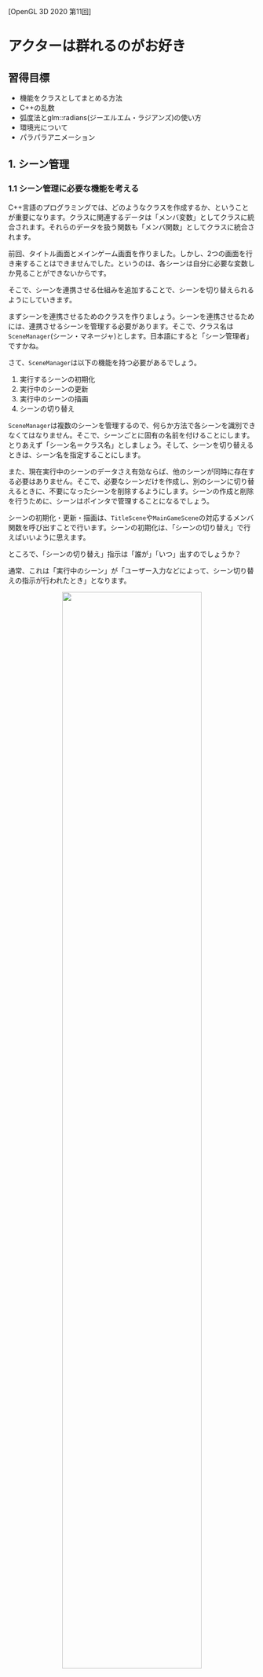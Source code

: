 [OpenGL 3D 2020 第11回]

# アクターは群れるのがお好き

## 習得目標

* 機能をクラスとしてまとめる方法
* C++の乱数
* 弧度法とglm::radians(ジーエルエム・ラジアンズ)の使い方
* 環境光について
* パラパラアニメーション

## 1. シーン管理

### 1.1 シーン管理に必要な機能を考える

C++言語のプログラミングでは、どのようなクラスを作成するか、ということが重要になります。クラスに関連するデータは「メンバ変数」としてクラスに統合されます。それらのデータを扱う関数も「メンバ関数」としてクラスに統合されます。

前回、タイトル画面とメインゲーム画面を作りました。しかし、2つの画面を行き来することはできませんでした。というのは、各シーンは自分に必要な変数しか見ることができないからです。

そこで、シーンを連携させる仕組みを追加することで、シーンを切り替えられるようにしていきます。

まずシーンを連携させるためのクラスを作りましょう。シーンを連携させるためには、連携させるシーンを管理する必要があります。そこで、クラス名は`SceneManager`(シーン・マネージャ)とします。日本語にすると「シーン管理者」ですかね。

さて、`SceneManager`は以下の機能を持つ必要があるでしょう。

1. 実行するシーンの初期化
2. 実行中のシーンの更新
3. 実行中のシーンの描画
4. シーンの切り替え

`SceneManager`は複数のシーンを管理するので、何らか方法で各シーンを識別できなくてはなりません。そこで、シーンごとに固有の名前を付けることにします。とりあえず「シーン名＝クラス名」としましょう。そして、シーンを切り替えるときは、シーン名を指定することにします。

また、現在実行中のシーンのデータさえ有効ならば、他のシーンが同時に存在する必要はありません。そこで、必要なシーンだけを作成し、別のシーンに切り替えるときに、不要になったシーンを削除するようにします。シーンの作成と削除を行うために、シーンはポインタで管理することになるでしょう。

シーンの初期化・更新・描画は、`TitleScene`や`MainGameScene`の対応するメンバ関数を呼び出すことで行います。シーンの初期化は、「シーンの切り替え」で行えばいいように思えます。

ところで、「シーンの切り替え」指示は「誰が」「いつ」出すのでしょうか？

通常、これは「実行中のシーン」が「ユーザー入力などによって、シーン切り替えの指示が行われたとき」となります。

<p align="center">
<img src="images/11_bad_function_call_sequence.png" width="75%" /><br>
[関数呼び出しの途中で呼び出し元を削除すると…？]
</p>

上図によると、シーン切り替え指示が来た段階では、まだ「現在のシーンが実行中」になっています。そのため、シーン切り替え指示を受けたタイミングで現在のシーンを削除すると、既に存在しなくなったデータを読み書きする恐れがあります。

存在しないデータを読み書きするのは、プログラミングにおける最高レベルの危険のひとつです。そこで、「シーン切り替え」を指示する段階では「切り替えの予約」だけを行うことにします。実際の切り替えは「シーンを切り替えても安全な場所」、例えば「「実行中のシーンの更新」の手前」などで行います。

これにより「4. シーンの切り替え」は以下の2段階に分けられます。

&emsp;4a. シーン切り替えの予約<br>
&emsp;4b. 予約内容に従ってシーンを切り替える

それから、切り替え指示を出す各シーンは、`SceneManager`のメンバ関数を呼び出せるようになっていなくてはなりません。どのシーンからでも`SceneManager`を参照できるように、`SceneManager`を取得する`スタティックメンバ関数`を作ることにします。

### 1.2 シーンマネージャを定義する

ここからは1.1節の設計に従って`SceneManager`クラスを作っていきます。

ソリューションエクスプローラーを使って、プロジェクトの`Src`フォルダに`SceneManager.h`(シーンマネージャ・ドット・エイチ)というファイルを追加してください。追加した`SceneManager.h`を開き、次のプログラムを追加してください。

```diff
+/**
+* @file SceneManager.h
+*/
+#ifndef SCENEMANAGER_H_INCLUDED
+#define SCENEMANAGER_H_INCLUDED
+#include "glad/glad.h"
+#include "TitleScene.h"
+#include "MainGameScene.h"
+#include <GLFW/glfw3.h>
+#include <memory>
+#include <string>
+
+// シーンを切り替えるときに指定するシーン名.
+#define SCENENAME_TITLE    "TitleScene"
+#define SCENENAME_MAINGAME "MainGameScene"
+
+/**
+* シーン管理クラス.
+*/
+class SceneManager
+{
+public:
+  static SceneManager& Get();
+
+  void Update(GLFWwindow* window, float deltaTime);
+  void Render(GLFWwindow* window) const;
+  void ChangeScene(const std::string&);
+
+private:
+  // クラスの変数を作れなくするため、コンストラクタやデストラクタをprivateにする.
+  SceneManager() = default;
+  ~SceneManager() = default;
+  SceneManager(const SceneManager&) = delete;
+  SceneManager& operator=(const SceneManager&) = delete;
+
+  std::string currentSceneName; // 実行中のシーン名.
+  std::string nextSceneName;    // 次に実行するシーン名.
+
+  std::shared_ptr<TitleScene> titleScene;
+  std::shared_ptr<MainGameScene> mainGameScene;
+};
+
+#endif // SCENEMANAGER_H_INCLUDED
```

シーンの名前は`#define`で定義しておきます。これは`Visual Studio`の入力支援機能を使うためです。

メンバ関数宣言の先頭に`static`(スタティック)を付けると、その関数は「スタティックメンバ関数」となります。「スタティックメンバ関数」は「メンバでない関数」に「クラスメンバにアクセスする権利」を付け加えたものです。

スタティックメンバ関数は「クラスをサポートする関数だが、メンバ関数にするほどでもない、またはメンバ関数にできない場合」に使います。

### 1.3 シングルトン

コンストラクタとデストラクタを`private`にすると、そのクラスの変数を勝手に作ったり削除することができなくなります。加えて、コピーコンストラクタとコピー代入演算子を`delete`指定しているので、代入も禁止されます。

作成とコピーを禁止している理由は、シーンを管理する変数をいくつも作れてしまうと、プログラムが混乱するだけだからです。

`SceneManager`のように「必要な変数はひとつだけ」という場合、`private`や`delete`によって変数を勝手に作れないようにしておき、唯一の変数はスタティックメンバ関数で管理するという方法が使われます。

このような、作成される変数をひとつだけに制限する仕組みのことを「シングルトン」といいます。

「シングルトン」とは「一人っ子」という意味です。プログラミングにおいては「その型の変数をひとつしか作れない設計」を表します。

### 1.4 SceneManager::Get関数を定義する

`SceneManager`クラスのメンバ関数を定義していきます。ソリューションエクスプローラーを使い、プロジェクトの`Src`フォルダに`SceneManager.cpp`(シーンマネージャ・シーピーピー)というファイルを追加してください。

最初は`Get`(ゲット)メンバ関数を定義します。追加した`SceneManager.cpp`を開き、次のプログラムを追加してください。

```diff
+/**
+* @file SceneManager.cpp
+*/
+#include "SceneManager.h"
+#include "TitleScene.h"
+#include "MainGameScene.h"
+
+/**
+* シーンマネージャのシングルトン変数を取得する.
+*
+* @return シーンマネージャの参照を返す.
+*/
+SceneManager& SceneManager::Get()
+{
+  static SceneManager singleton;
+  return singleton;
+}
```

`SceneManager`クラスのようにコンストラクタを`private`にしていると、そのクラスの変数を勝手に作ることはできません。しかし、クラスのメンバ関数ならば`private`なコンストラクタも実行できるので、変数を作成できます。ところが、メンバ関数はクラスの変数がなければ呼び出すことができません。

メンバ関数でなければクラスの変数を作ることができず、クラスの変数がなければメンバ関数を呼び出すことができない。これこそジレンマ(板挟み状態)です。

そこで「スタティックメンバ関数」の出番です。スタティックメンバ関数はクラスの変数を必要としません。また、メンバ関数には違いないので、`private`なコンストラクタを呼び出すことができます。

スタティックメンバ関数を定義するときは「`static`を書くのは宣言だけ。定義には書かない。」という点に注意してください。

>**【要点】**
>
>* コンストラクタとデストラクタを`private`にすると、そのクラスの変数を定義できなくなる。
>* メンバ関数の宣言に`static`を付けると「スタティックメンバ関数」になる。
>* スタティックメンバ関数はクラスの変数なしで呼び出せる。

### 1.5 スタティックローカル変数

`static`というキーワードには様々な使い方があります。`Get`メンバ関数でやっているように、ローカル変数に`static`を付けると「スタティックローカル変数」が作れます。

通常のローカル変数の寿命は「変数が定義されてからスコープが終わるまで」です。しかし「スタティックローカル変数」の寿命は「プログラムの実行が開始されてから終了するまで」となります。これはグローバル変数の寿命と全く同じです。

つまり「スタティックローカル変数」は、グローバル変数の寿命とローカル変数の有効範囲をあわせ持つ変数なのです。この特性により、スタティックローカル変数へのポインタや参照は、スコープの外に出すことができます。

<p align="center">
<img src="images/11_lifespan_of_variables.png" width="75%" /><br>
[スタティックローカル変数の寿命はグローバル変数と同じ]
</p>

`SceneManager`は「スタティックメンバ関数」と「スタティックローカル変数」を組み合わせることで、`Get`メンバ関数を`SceneManager`への唯一の接点としているわけです。

>**【要点】**
>
>* ローカル変数に`static`を付けると「スタティックローカル変数」になる。
>* スタティックローカル変数の寿命はグローバル変数と同じ。
>* スタティックローカル変数の参照やポインタは、スコープの外に持ち出すことができる。

### 1.6 SceneManager::Update関数を定義する

次は`Update`(アップデート)メンバ関数を定義します。`Update`メンバ関数は1.1節の「1.実行中のシーンの更新」に対応します。`Get`メンバ関数の定義の下に、次のプログラムを追加してください。

```diff
   static SceneManager singleton;
   return singleton;
 }
+
+/**
+* 現在起動しているシーンを更新する.
+*
+* @param window    GLコンテキストを管理するGLFWウィンドウ.
+* @param deltaTime 前回の更新からの経過時間(秒).
+*/
+void SceneManager::Update(GLFWwindow* window, float deltaTime)
+{
+  // 実行中のシーンを更新する.
+  if (titleScene) {
+    titleScene->ProcessInput(window);
+    titleScene->Update(window, deltaTime);
+  }
+  else if (mainGameScene) {
+    mainGameScene->ProcessInput(window);
+    mainGameScene->Update(window, deltaTime);
+  }
+}
```

シーンのポインタが有効なアドレスを指している場合、そのシーンの`ProcessInput`と`Update`を呼び出すようにしました。

### 1.7 SceneManager::Renderメンバ関数を定義する

次に「2.実行中のシーンの描画」を行う`Render`(レンダー)メンバ関数を定義します。`SceneManager::Update`メンバ関数の定義の下に、次のプログラムを追加してください。

```diff
     mainGameScene->Update(window, deltaTime);
   }
 }
+
+/**
+* 実行中のシーンを描画する.
+*
+* @param window    GLコンテキストを管理するGLFWウィンドウ.
+*/
+void SceneManager::Render(GLFWwindow* window) const
+{
+  if (titleScene) {
+    titleScene->Render(window);
+  }
+  else if (mainGameScene) {
+    mainGameScene->Render(window);
+  }
+}
```

`Update`メンバ関数と同様に、ポインタ変数に有効なアドレスが設定されているシーンがあれば、そのシーンの`Render`メンバ関数を呼び出す、という仕組みにしています。

### 1.8 SceneManager::ChangeSceneメンバ関数を定義する

続いては「4.シーンの切り替え」の処理のうち、「4a. シーン切り替えの予約」を行う`ChangeScene`(チェンジ・シーン)メンバ関数を定義します。`Render`メンバ関数の定義の下に、次のプログラムを追加してください。

```diff
     mainGameScene->Render(window);
   }
 }
+
+/**
+* シーンを切り替える.
+*
+* @param scenaName 次に起動するシーンの名前.
+*/
+void SceneManager::ChangeScene(const std::string& sceneName)
+{
+  // 実行中のシーンと同じ名前が指定されていたら何もしないで終了.
+  if (sceneName == currentSceneName) {
+    return;
+  }
+  nextSceneName = sceneName;
+}
```

`ChangeScene`メンバ関数は、指定されたシーン名を`nextSceneName`(ネクスト・シーン・ネーム)メンバ変数に記録します。

「4b. 予約内容に従ってシーンを切り替える」は`Update`メンバ関数に追加します。

次のシーンが指定されている場合、シーンを更新する前に「シーンの切り替え」を行う必要があります。`Update`関数の先頭に、次のプログラムを追加してください。

```diff
 void SceneManager::Update(GLFWwindow* window, float deltaTime)
 {
+  // 次のシーンが指定されていたら、シーンを切り替える.
+  if (!nextSceneName.empty()) {
+    // 実行中のシーンを終了する.
+    titleScene = nullptr;
+    mainGameScene = nullptr;
+
+    // 指定された名前に対応するシーンを作成して初期化する.
+    if (nextSceneName == SCENENAME_TITLE) {
+      titleScene = std::make_shared<TitleScene>();
+      titleScene->Initialize();
+    }
+    else if (nextSceneName == SCENENAME_MAINGAME) {
+      mainGameScene = std::make_shared<MainGameScene>();
+      mainGameScene->Initialize();
+    }
+
+    // 実行中のシーン名を変更する.
+    currentSceneName = nextSceneName;
+    nextSceneName.clear();
+  }
+
   // 実行中のシーンを更新する.
   if (titleScene) {
```

`nextSceneName`が<ruby>空<rt>から</rt></ruby>でない場合は次のシーンが予約されています。その場合、実行中のシーンを終了し、予約名に対応するシーンを作成・初期化します。

これで`SceneManager`は完成です。

### 1.9 シーンの処理をSceneManagerで置き換える

作成した`SceneManager`クラスを使って、シーンの切り替えをできるようにします。まずヘッダファイルをインクルードします。`Main.cpp`を開き、インクルード文を次のように変更してください。

```diff
 #include <glad/glad.h>
 #include "GLContext.h"
-#include "TitleScene.h"
-#include "MainGameScene.h"
+#include "SceneManager.h"
 #include <GLFW/glfw3.h>
 #include <string>
```

次に`SceneManager`のシングルトン変数への参照を取得し、最初のシーンを指定します。シーンを初期化するプログラムを、次のように変更してください。

```diff
   glDebugMessageCallback(DebugCallback, nullptr);

-  TitleScene titleScene;
-  if (!titleScene.Initialize()) {
-    return 1;
-  }
-  MainGameScene mainGameScene;
-  if (!mainGameScene.Initialize()) {
-    return 1;
-  }
+  // 最初に実行するシーンを指定する.
+  SceneManager& sceneManager = SceneManager::Get();
+  sceneManager.ChangeScene(SCENENAME_TITLE);

   // 経過時間計測開始.
   double elapsedTime = glfwGetTime();
```

シーンの初期化は`SceneManager`クラスが自動的に行うようにしたので、ここで明示的に初期化する必要はなくなりました。

続いてシーンの更新と描画を`SceneManager`クラスで置き換えます。メインループに次のプログラムを追加してください。

```diff
       deltaTime = 1.0f / 60.0f;
     }
     elapsedTime = newElapsedTime;

-    if (1) {
-      titleScene.ProcessInput(window);
-      titleScene.Update(window, deltaTime);
-      titleScene.Render(window);
-    } else {
-      mainGameScene.ProcessInput(window);
-      mainGameScene.Update(window, deltaTime);
-      mainGameScene.Render(window);
-    }
+    sceneManager.Update(window, deltaTime);
+    sceneManager.Render(window);

     glfwPollEvents();
     glfwSwapBuffers(window);
```

それから、シーンの終了処理を削除します。これも`SceneManager`の仕事になったからです。シーンを終了するプログラムを、次のように変更してください。

```diff
     glfwSwapBuffers(window);
   }
-
-  mainGameScene.Finalize();
-  titleScene.Finalize();

   // GLFWの終了.
   glfwTerminate();
```

### 1.10 シーンを切り替える

それでは、シーンの切り替えを作りましょう。まず`TitleScene.cpp`を開き、次のように`SceneManager.h`をインクルードしてください。

```diff
 #include "TitleScene.h"
+#include "SceneManager.h"
 #include <glm/gtc/matrix_transform.hpp>
 #include <iostream>
```

タイトル画面からメインゲーム画面に切り替える処理を追加します。`ProcessInput`メンバ関数にて、Enterキーが押されていたらメインゲーム画面に切り替えるようにします。`ProcessInput`メンバ関数に次のプログラムを追加してください。

```diff
 void TitleScene::ProcessInput(GLFWwindow* window)
 {
+  // Enterキーが押されたらタイトル画面に切り替える.
+  if (glfwGetKey(window, GLFW_KEY_ENTER)) {
+    SceneManager::Get().ChangeScene(SCENENAME_MAINGAME);
+  }
 }
```

プログラムが書けたらビルドして実行してください。そして、タイトル画面が表示されたらEnterキーを押してください。メインゲーム画面に切り替われば成功です。

<div style="page-break-after: always"></div>

## 2. アクタークラス

### 2.1 表示に関するデータをまとめて管理する

3Dゲームでは、シーン内にさまざまな物体が配置されます。それは地面や木、建物のように動かないものであったり、プレイヤーが操作するキャラクターや敵キャラクターのように、移動するものであったりするでしょう。

この章では、こうした「シーン内に配置する物体を表すクラス」を作成していきます。

このようなクラスは、「オブジェクト」や「アクター」、または「エンティティ」などと呼ばれています。

本テキストでは「アクター」という名前を採用することにします。アクターは「<ruby>俳優<rt>はいゆう</rt></ruby>」や「<ruby>役者<rt>やくしゃ</rt></ruby>」という意味です。

アクターという名前を付けることで、3Dゲームのプログラムは「役者をどこに配置し、どのように動かすかを指示するもの」というように<ruby>捉<rt>とら</rt></ruby>えられるようになります。

とりあえずアクタークラスの入れ物を定義しましょう。ソリューションエクスプローラーを使い、プロジェクトの`Src`フォルダに`Actor.h`というファイルを追加してください。追加した`Actor.h`を開き、次のプログラムを追加してください。

```diff
+/**
+* @file Actor.h
+*/
+#ifndef ACTOR_H_INCLUDED
+#define ACTOR_H_INCLUDED
+#include "glad/glad.h"
+
+/**
+* アクター.
+*/
+class Actor
+{
+public:
+  Actor() = default;
+  ~Actor() = default;
+  Actor(const Actor&) = default;
+  Actor& operator=(const Actor&) = default;
+
+};
+
+#endif // ACTOR_H_INCLUDED
```

### 2.2 アクタークラスのメンバ変数を考える

アクタークラスにはどんなメンバ変数があればよいでしょう？

まず思いつくのは、アクターの外見となる3Dモデルを表示するためのテクスチャとプリミティブでしょう。ということで、この2つの変数を追加します。が、その前に必要なヘッダファイルをインクルードします。`Actor.h`の先頭に次のプログラムを追加してください。

```diff
 #ifndef ACTOR_H_INCLUDED
 #define ACTOR_H_INCLUDED
 #include "glad/glad.h"
+#include "Texture.h"
+#include "Mesh.h"
+#include <memory>

 /**
 * アクター.
```

それではメンバ変数を追加しましょう。`Actor`クラスの定義に次のプログラムを追加してください。

```diff
   Actor(const Actor&) = default;
   Actor& operator=(const Actor&) = default;
+
+  const Mesh::Primitive* primitive = nullptr;
+  std::shared_ptr<Texture::Image2D> texture;
 };

 #endif // ACTOR_H_INCLUDED
```

他にどんなメンバ変数が必要でしょうか。3Dモデルを表示するときにはモデル行列が必要です。モデル行列をメンバ変数にするのは悪くない考えです。

ところで、モデル行列は、表示する位置や向き、大きさを処理する行列を掛け合わせて作ります。位置・向き・大きさを個別に操作する場合、モデル行列にまとめる前のデータのほうが扱いやすいです。

そこで、モデル行列の元になる「位置・向き・大きさ」の3つをメンバ変数にしましょう。これらは`glm::vec3`型で表すのが適当でしょう。そのために`glm.hpp`をインクルードします。`Mesh.h`のインクルード文の下に、次のプログラムを追加してください。

```diff
 #include "glad/glad.h"
 #include "Texture.h"
 #include "Mesh.h"
+#include <glm/glm.hpp>
 #include <memory>

 /**
 * アクター.
```

`Actor`クラスの定義に、次のプログラムを追加してください。

```diff
   Mesh::Primitive* primitive = nullptr;
   std::shared_ptr<Texture::Image2D> texture;
+
+  glm::vec3 position = glm::vec3(0); // アクターの表示位置.
+  glm::vec3 rotation = glm::vec3(0); // アクターの向き.
+  glm::vec3 scale = glm::vec3(1);    // アクターの大きさ.
 };

 #endif // ACTOR_H_INCLUDED
```

### 2.3 Drawメンバ関数を追加する

ここまでで「モデル行列を作成し、テクスチャを貼ったプリミティブを描画する」という処理に必要な変数は用意できました。つまり、描画を行うメンバ関数を追加できる、ということです。描画には`Pipeline`クラスが必要なので、次のようにヘッダファイルをインクルードしてください。

```diff
 #include "glad/glad.h"
 #include "Texture.h"
 #include "Mesh.h"
+#include "Shader.h"
 #include <glm/glm.hpp>
 #include <memory>
```

そして、`Actor`クラスの定義に次のプログラムを追加してください。

```diff
   Actor(const Actor&) = default;
   Actor& operator=(const Actor&) = default;
+
+  void Draw(const Shader::Pipeline& pipeline, const glm::mat4& matVP) const;

   Mesh::Primitive* primitive = nullptr;
   std::shared_ptr<Texture::Image2D> texture;
```

メンバ関数を定義するために、プロジェクトの`Src`フォルダに`Actor.cpp`(アクター・シーピーピー)というファイルを追加してください。追加したファイルを開き、次のプログラムを追加してください。

```diff
+/**
+* @file Actor.cpp
+*/
+#include "Actor.h"
+#include <glm/gtc/matrix_transform.hpp>
+
+/**
+* アクターを描画する.
+*
+* @param pipeline 行列の設定先となるパイプラインオブジェクト.
+* @param matVP    描画に使用するビュープロジェクション行列.
+*/
+void Actor::Draw(const Shader::Pipeline& pipeline, const glm::mat4& matVP) const
+{
+  // プリミティブが設定されていないときは何もせず終了.
+  if (!primitive) {
+    return;
+  }
+}
```

プリミティブが設定されていない場合は何もせずに`return`します。描画するものがないのですから仕方ないですね。

続いて、モデル行列を作成するプログラムを追加します。モデル行列は「平行移動行列」「X・Y・Z軸回転行列」「拡大縮小行列」という5つの行列を掛け合わせて作ります。それぞれの行列は以下に示す関数で作成します。

行列名       | 作成関数
:-----------:|:--
平行移動行列 | glm::translate
X軸回転行列  | glm::rotate
Y軸回転行列  | glm::rotate
Z軸回転行列  | glm::rotate
拡大縮小行列 | glm::scale

それでは、`Draw`メンバ関数に次のプログラムを追加してください。

```diff
   if (!primitive) {
     return;
   }
+
+  // 平行移動させる行列を作る.
+  const glm::mat4 matTranslate = glm::translate(glm::mat4(1), position);
+  // X軸回転させる行列を作る.
+  const glm::mat4 matRotateX = glm::rotate(
+    glm::mat4(1), rotation.x, glm::vec3(1, 0, 0));
+  // Y軸回転させる行列を作る.
+  const glm::mat4 matRotateY = glm::rotate(
+    glm::mat4(1), rotation.y, glm::vec3(0, 1, 0));
+  // Z軸回転させる行列を作る.
+  const glm::mat4 matRotateZ = glm::rotate(
+    glm::mat4(1), rotation.z, glm::vec3(0, 0, 1));
+  // 大きさを変える行列を作る.
+  const glm::mat4 matScale = glm::scale(glm::mat4(1), scale);
+
+  // 平行移動・回転・大きさ変更の行列を掛け算して、ひとつのモデル行列にまとめる.
+  const glm::mat4 matModel =
+    matTranslate * matRotateY * matRotateZ * matRotateX * matScale;
+
+  // GPUメモリに行列を転送.
+  pipeline.SetModelMatrix(matModel);
+  pipeline.SetMVP(matVP * matModel);
 }
```

行列を掛ける順番には特に注意してください。一般的には、「平行移動行列」が最後に適用されるようにします。回転行列と拡大縮小行列はどちらが先でも構いません。

さらに、回転行列はX軸回転、Y軸回転、Z軸回転の3つの回転を掛け合わせたものになります。この3つを掛ける順番も重要ですが、どの順番に掛ければいいかはゲームの内容によりますが、重要な軸ほどあとから適用されるようにすると扱いやすいです。

例えば人間のキャラクターが主役となるゲームでは、基本となるのはY軸回転です。ですからY軸回転が最後に実行されるように設計します。しかし、航空機が主役のゲームでは、基本となるのはZ軸回転ですから、Z軸回転が最後になるように設計します。

今回は人間が主役のゲームなので、Y軸回転を最後に持っていき「X軸回転→Z軸回転→Y軸回転」となるようにしました。

>**【軸の向きはライブラリやエンジンによって異なる】**<br>
>OpenGLの軸は、右が`+X`、前が`-Z`、上が`+Y`です(右手座標系)。しかし、`Unreal Engine`では右が`+X`、前が`+Y`、上が`+Z`となっています。`DirectX`と`Unity`は右が`+X`、前が`+Z`、上が`+Y`となっています(左手座標系)。
>回転順を考えるときは、使用しているライブラリやエンジンの軸の向きにも注意してください。

GPUメモリに行列を転送したあとは、OpenGLコンテキストにテクスチャを割り当て、プリミティブを描画します。行列を転送するプログラムの下に、次のプログラムを追加してください。

```diff
   // GPUメモリに行列を転送.
   pipeline.SetModelMatrix(matModel);
   pipeline.SetMVP(matVP * matModel);
+
+  // テクスチャイメージスロット0番にテクスチャを割り当てる.
+  texture->Bind(0);
+
+  // プリミティブを描画.
+  primitive->Draw();
 }
```

これで`Draw`メンバ関数は完成です。

### 2.4 コンストラクタを追加する

クラスの変数を作るとき、メンバ変数にひとつずつ値を設定していくのは面倒なものです。そんなときは、値を設定するコンストラクタがあると便利です。

かといって、コンストラクタの引数にすべてのメンバ変数の値を渡すのは効率的とは思えません。多くの場合、大きさや回転は初期値のままでしょう。そこで、「プリミティブ」と「テクスチャ」、それと「表示位置」だけを設定するコンストラクタを追加します。

`Actor.h`を開き、`Actor`クラスの定義に次のプログラムを追加してください。

```diff
 class Actor
 {
 public:
   Actor() = default;
+  Actor(const Mesh::Primitive* prim,
+    std::shared_ptr<Texture::Image2D> tex, const glm::vec3& pos);
   ~Actor() = default;
   Actor(const Actor&) = default;
   Actor& operator=(const Actor&) = default;
```

次に`Actor.cpp`を開き、`matrix_transform.hpp`のインクルード文の下に次のプログラムを追加してください。

```diff
 #include "Actor.h"
 #include <glm/gtc/matrix_transform.hpp>
+
+/**
+* コンストラクタ.
+*
+* @param prim アクターの外見を表すプリミティブ.
+* @param tex  プリミティブに貼り付けるテクスチャ.
+* @param pos  アクターの座標.
+*/
+Actor::Actor(const Mesh::Primitive* prim,
+  std::shared_ptr<Texture::Image2D> tex, const glm::vec3& pos) :
+  primitive(prim), texture(tex), position(pos)
+{
+}

 /**
 * アクターを描画する.
```

### 2.5 アクターの配列を扱う

たいていのシーンには複数のアクターが存在します。それらを配列にしておくと、まとめて処理できるので便利です。

C++で配列を作る方法として以下の3種類が挙げられます。

1. `vector`クラス
2. `array`クラス
3. C言語の配列

このリストは使いやすさの順番になっています。これらの違いが分からないうちは、常に`1`の`vector`クラスを使ってください。というわけで、アクターの配列にも`vector`クラスを使っていきます。

`Actor.h`を開き、次のように`vector`ヘッダをインクルードしてください。

```diff
 #include "Shader.h"
 #include <glm/glm.hpp>
 #include <memory>
+#include <vector>

 /**
 * アクター.
```

続いてアクターの配列に名前を付けます。`Actor`クラスの定義の下に、次のプログラムを追加してください。

```diff
   glm::vec3 scale = glm::vec3(1); // アクターの大きさ.
   glm::vec3 velocity = glm::vec3(0); // アクターの移動速度.
 };
+
+using ActorPtr = std::shared_ptr<Actor>; // アクターポインタ型.
+using ActorList = std::vector<ActorPtr>; // アクター配列型.

 #endif // ACTOR_H_INCLUDED
```

`using`(ユージング)は`=`の右辺の型に左辺の名前を付けます。これはC言語の`typedef`と同じ機能です。追加したプログラムの1行目は「`ActorPtr`(アクターポインタ)と書いてあったら`std::shared_ptr<Actor>`と書いてあるものとみなす」という指示になります。

同様に2行目は「`ActorList`(アクターリスト)と書いてあったら`std::vector<ActorPtr>`と書いてあるものとみなす」という指示になります。また、`ActorPtr`は`std::shared_ptr<Actor>`と解釈されますので、最終的には`std::vector<std::shared_ptr<Actor>>`とみなされます。

>**【typedefではだめなんですか？】**<br>
>`typdef`でも問題はありません。それなのになぜ`using`構文が追加されたのかと言うと、`typedef`は型が複雑になると理解しにくくなりがちなので、バグの原因となりうると考えられたからです。
>特にC++では「テンプレート」という機能によって非常に複雑な型を定義できるようになったため、定義が理解しやすいことは重要だったのです。

### 2.6 アクター用のファイルをダウンロードする

せっかくなので、アクター用の3Dモデルとテクスチャを用意しておきました。

ウェブブラウザで`https://github.com/tn-mai/OpenGL3D2020/tree/master/Res`にアクセスし、以下のファイルをダウンロードしてプロジェクトの`Res`フォルダに保存してください。

* zombie_male.tga
* zombie_male_walk_0.obj

TGAファイルの場合、右下の`Download`(ダウンロード)ボタンをクリックするとダウンロードが始まります。

しかし、OBJファイルの場合はダウンロードボタンが表示されません。以下の画像を参考に、`Raw`(ロー)ボタンを右クリックし(①)、表示されたメニューから「名前をつけてリンク先を保存」をクリックしてダウンロードしてください(②)。

<p align="center">
<img src="images/11_download_obj_from_github.png" width="50%" />
</p>

3Dモデルのテクスチャ用のメンバ変数を追加します。`MainGameScene.h`を開き、`MainGameScene`クラスの定義に次のプログラムを追加してください。

```diff
   std::shared_ptr<Texture::Image2D> texHouse;
   std::shared_ptr<Texture::Image2D> texCube;
+  std::shared_ptr<Texture::Image2D> texZombieMale;
   Shader::PointLight pointLight;
 };
```

そして、ダウンロードしたテクスチャを読み込みます。`MainGameScene.cpp`を開き、`Initialize`メンバ関数に次のプログラムを追加してください。

```diff
   if (!texGround ||!texTree || !texHouse || !texCube) {
     return false;
   }
+  texZombieMale = std::make_shared<Texture::Image2D>("Res/zombie_male.tga");
+  if (!texZombieMale) {
+    return false;
+  }

   // 点光源を設定する
   Shader::PointLight pointLight{
```

最後に3Dモデルデータを読み込みます。`MainGameScene.cpp`を開き、`Initialize`メンバ関数に次のプログラムを追加してください。

```diff
   primitiveBuffer.AddFromObjFile("Res/Tree.obj");
   primitiveBuffer.AddFromObjFile("Res/House.obj");
   primitiveBuffer.AddFromObjFile("Res/Cube.obj");
+  primitiveBuffer.AddFromObjFile("Res/zombie_male_walk_0.obj");

   // パイプライン・オブジェクトを作成する.
   pipeline = std::make_shared<Shader::Pipeline>(
```

### 2.7 アクターリストを使う

`Actor`クラスを使って、ダウンロードした3Dモデルを表示しましょう。下準備としてヘッダファイルをインクルードします。`MainGameScene.h`を開き、`Actor.h`をインクルードしてください。

```diff
 #include "Shader.h"
 #include "Texture.h"
+#include "Actor.h"
 #include <GLFW/glfw3.h>
 #include <memory>

 /**
 * メインゲーム画面.
```

次に`Actor`型のメンバ変数を追加します。`MainGameScene`クラスの定義に次のプログラムを追加してください。

```diff
   std::shared_ptr<Texture::Image2D> texCube;
   std::shared_ptr<Texture::Image2D> texZombieMale;
   Shader::PointLight pointLight;
+
+  ActorList actors; // アクター配列.
 };

 #endif // MAINGAMESCENE_H_INCLUDED
```

ここで追加した`actors`(アクターズ)メンバ変数にアクターを追加していきます。

### 2.8 アクターの配置とC++の乱数

アクターの配置はとりあえずランダムにしようと思います。C++言語にはさまざまな乱数を生成するクラスが用意されていますが、今回は`mt19937`(エム・ティー・いち・きゅう・きゅう・さん・なな)を使うことにします。

`mt19937`は「メルセンヌ・ツイスター」という方法で乱数を作り出すクラスです。とても優秀な乱数生成クラスで、C++の乱数といったら最初にこの`mt19937`が挙げられます。`mt19937`は`random`(ランダム)ヘッダに定義されています。

「一定範囲の乱数」を生成するには`std::uniform_real_distribution`(エスティーディー・ユニフォーム・リアル・ディストリビューション)や`std::uniform_int_distribution`(エスティーディー・ユニフォーム・イント・ディストリビューション)を併用します。

`MainGameScene.cpp`を開き、次のように`random`ヘッダをインクルードしてください。

```diff
 * @file MainGameScene.cpp
 */
 #include "MainGameScene.h"
 #include <glm/gtc/matrix_transform.hpp>
 #include <iostream>
+#include <random>
```

```diff
   if (!texZombieMale) {
     return false;
   }
+
+  // 乱数を初期化.
+  std::random_device rd; // 真の乱数(処理が遅い).
+  std::mt19937 random(rd()); // 疑似乱数(処理が早い).
+
+  // ゾンビアクターを作成.
+  const Mesh::Primitive* pPrimitive = &primitiveBuffer.Get(4);
+  for (size_t i = 0; i < 100; ++i) {
+    // XZ平面上のランダムな座標を作る.
+    glm::vec3 pos(0);
+    pos.x = std::uniform_real_distribution<float>(-18, 18)(random);
+    pos.z = std::uniform_real_distribution<float>(-18, 18)(random);
+    // アクターを作成.
+    std::shared_ptr<Actor> actor =
+      std::make_shared<Actor>(pPrimitive, texZombieMale, pos);
+    // 作成したアクターを、アクターリストに追加.
+    actors.push_back(actor);
+  }

   // 点光源を設定する
   pointLight = Shader::PointLight{
```

`std::random_device`は予測不可能な「真の乱数」を生成します。この関数はCPUの温度変化などを利用しているためとても遅いです。そのため、ゲームのように、1/60秒で何もかも処理しなくてはならないアプリケーションには向いていません。

`std::mt19937`は予測可能な「擬似乱数」を生成します。疑似乱数は、過去に出力した乱数に何らかの計算を行うことで、あたかもバラバラな数値が得られるように工夫されたものです。計算で値を求めるだけなので、とても高速です。

「擬似乱数」は本当の乱数ではありませんが、出力を100個見たくらいではまったく予測不能な程度の不規則さは持っています。ゲームに使うには十分すぎるほどです。

<pre class="tnmai_code"><strong>【書式】</strong>
float std::uniform_real_distribution<float>(最小値, 最大値);
</pre>

`std::uniform_real_distribution`は、乱数の範囲を指定する関数です。関数テンプレートになっているので、`float`型の値が欲しいときは関数名の末尾に`<float>`を、`double`型が欲しいときは`<double>`を付けます。

この関数は浮動小数点数用です。整数の範囲を指定したい場合は`std::uniform_int_distribution`を使います。

<pre class="tnmai_code"><strong>【書式】</strong>
int std::uniform_real_distribution<int>(最小値, 最大値);
</pre>

>**【メルセンヌ・ツイスターは強力すぎる】**<br>
>`mt19937`は疑似乱数ではありますが、そのバラバラさは真の乱数に非常に近いものです。これは良いことなのですが、しかし、ゲームで使うにはちょっと困ったこともあるのです。
>なぜなら「真の乱数は<ruby>偏<rt>かたよ</rt></ruby>りがち」だからです。<br>
>値が偏るとどうなるかというと「命中率90%の攻撃が全く当たらない」とか「命中率3%の攻撃が当たりまくる」といった現象が起きます。その結果、プレイヤーに「数値が操作されているんじゃないか」と疑われてしまうのです。<br>
>疑われるのを避けるため、「プレイヤーの命中率が90%以上なら常に当たる」とか「敵の命中率が5%以下なら常にはずれる」みたいなことをしているゲームもあったりします。

### 2.9 アクターリスト表示する

アクターリストに登録したアクターを表示しましょう。`Render`メンバ関数の立方体を描画するプログラムの下に、次のプログラムを追加してください。

```diff
     texCube->Bind(0);
     primitiveBuffer.Get(3).Draw();
   }
+
+  // アクターリストを描画.
+  const glm::mat4 matVP = matProj * matView;
+  for (size_t i = 0; i < actorList.size(); ++i) {
+    actors[i]->Draw(*pipeline, matVP);
+  }

   // 点光源の位置を描画.
   {
     // Y軸回転.
     const float degree = static_cast<float>(std::fmod(glfwGetTime() * 180.0, 360.0));
```

プログラムが書けたらビルドして実行してください。次の画像のようにたくさんの3Dモデルが表示されていたら成功です。

<p align="center">
<img src="images/11_result_0.png" width="50%" />
</p>

### 2.10 <ruby>弧度法<rt>こどほう</rt></ruby>とglm::radians関数

現在は全てのゾンビが右を向いています。これはちょっと不自然ですよね(まあゾンビなのでそういうこともあるかもしれませんが)。そこで、アクターの向きをランダムにしてみましょう。

`Initialize`関数のゾンビを作成するプログラムに、次のプログラムを追加してください。

```diff
     // アクターを作成.
     std::shared_ptr<Actor> actor =
       std::make_shared<Actor>(pPrimitive, texZombieMale, pos);
+    // アクターのY軸回転を設定.
+    actor->rotation.y =
+      std::uniform_real_distribution<float>(0, glm::radians(360.0f))(random);
     // 作成したアクターを、アクターリストに追加.
     actors.push_back(actor);
```

アクターの向きを変えるに、`rotation`メンバ変数の値を変更します。上記のプログラムでは`std::uniform_real_distribution`関数を使って`0～360`度の範囲のランダムな数値を作成し、それを`rotation.y`に設定しています。

このプログラムでは見慣れない関数`glm::radians`(ジーエルエム・ラジアンズ)が使われています。

<pre class="tnmai_code"><strong>【書式】</strong>
float glm::radians(度数法の角度);
</pre>

`glm::radians`は「度数法の角度を弧度法の角度に変換する」関数です。引数に度数法の角度を指定すると、弧度法で表記した場合の値を返してくれます。

コンピューターは角度を弧度法で表します。しかし、人間にとって弧度法は直感的ではありません。そこで、`glm::radians`関数を使うことで、人間に読みやすい度数法の数値を、コンピューターに理解できる弧度法の数値に変換します。

>**【重要】**<br>
>プログラムで角度を表す場合、常に`glm::radians`関数を使ってください。例外的に、0度は度数法で表しても弧度法で表しても`0`なので、変換しなくても問題ありません。実際に、上記のプログラムでも`0`には`glm::radians`を使っていません。

<br>

>**【度数法と弧度法の違い】**<br>
>この2つの違いは「半円の角度を`180`とするか(度数法)、`π`(パイ)とするか(弧度法)」というだけです。
>
>度数法の角度 | 弧度法の角度
>:--:|:-:
>0   | 0
>30  | 0.523599...
>45  | 0.785398...
>60  | 1.047198...
>90  | 1.570796...
>120 | 2.094395...
>180 | 3.141593...
>360 | 6.283185...
>
>円の数学的な性質から、半円を`π`で表すほうが、さまざまな計算が効率的に行えます。それが、弧度法が使われている理由です。

プログラムが書けたらビルドして実行してください。以下の画像のように、ゾンビたちが思い思いの方向を向いていたら成功です。

<p align="center">
<img src="images/11_result_1.png" width="50%" />
</p>

<div style="page-break-after: always"></div>

## 3. アクターを動かす

### 3.1 プレイヤーアクターを追加する

ゾンビを撃退するプレイヤーのアクターを追加しましょう。

ゾンビと同様に、ウェブブラウザで`https://github.com/tn-mai/OpenGL3D2020/tree/master/Res`にアクセスし、以下のファイルをダウンロードしてプロジェクトの`Res`フォルダに保存してください。

* player_male.tga
* player_male_idle_0.obj

`MainGameScene.h`を開き、プレイヤー用のアクター変数を追加します。`MainGameScene`クラスの定義に、次のプログラムを追加してください。

```diff
   std::shared_ptr<Texture::Image2D> texHouse;
   std::shared_ptr<Texture::Image2D> texCube;
   std::shared_ptr<Texture::Image2D> texZombieMale;
+  std::shared_ptr<Texture::Image2D> texPlayer;
   Shader::PointLight pointLight;

   ActorList actors; // アクター配列.
+  ActorPtr playerActor; // プレイヤーアクター.
 };
```

そして、ダウンロードしたテクスチャを読み込みます。`MainGameScene.cpp`を開き、`Initialize`メンバ関数に次のプログラムを追加してください。

```diff
   if (!texGround ||!texTree || !texHouse || !texCube) {
     return false;
   }
   texZombieMale = std::make_shared<Texture::Image2D>("Res/zombie_male.tga");
+  texPlayer= std::make_shared<Texture::Image2D>("Res/player_male.tga");
-  if (!texZombieMale) {
+  if (!texZombieMale || !texPlayer) {
     return false;
   }
```

最後に3Dモデルデータを読み込みます。`MainGameScene.cpp`を開き、`Initialize`メンバ関数に次のプログラムを追加してください。

```diff
   primitiveBuffer.AddFromObjFile("Res/House.obj");
   primitiveBuffer.AddFromObjFile("Res/Cube.obj");
   primitiveBuffer.AddFromObjFile("Res/zombie_male_walk_0.obj");
+  primitiveBuffer.AddFromObjFile("Res/player_male_idle_0.obj");

   // パイプライン・オブジェクトを作成する.
   pipeline = std::make_shared<Shader::Pipeline>(
```

これで準備ができたのでプレイヤーアクターを作成しましょう。`Initialzie`メンバ関数に次のプログラムを追加してください。

```diff
   // 乱数を初期化.
   std::random_device rd; // 真の乱数(処理が遅い).
   std::mt19937 random(rd()); // 疑似乱数(処理が早い).
+
+  // プレイヤーアクターを作成.
+  playerActor = std::make_shared<Actor>(
+    &primitiveBuffer.Get(5), texPlayer, glm::vec3(10, 0, 10));
+  // 作成したプレイヤーアクターを、アクターリストに追加.
+  actors.push_back(playerActor);

   // ゾンビアクターを作成.
   const Mesh::Primitive* pPrimitive = &primitiveBuffer.Get(4);
   for (size_t i = 0; i < 100; ++i) {
```

プログラムが書けたらビルドして実行してください。座標(10, 0, 10)にプレイヤーアクターが表示されていたら成功です。

<p align="center">
<img src="images/11_result_2.png" width="50%" />
</p>

### 3.2 視点を変更する

うーん、この距離だと、同じ人型をしているゾンビと見分けが付きませんね。ちょっと視点を近づけましょう。

`Render`メンバ関数の座標変換行列を作成するプログラムを、次のように変更してください。

```diff
   pipeline->SetLight(directionalLight);
   pipeline->SetLight(pointLight);

-  const glm::vec3 viewPosition(20, 30, 30);
+  // カメラをプレイヤーアクターのななめ右上に配置.
+  const glm::vec3 viewPosition = playerActor->position + glm::vec3(2, 3, 3);
+  // カメラがプレイヤーアクターの胸のあたりを見るようにする.
+  const glm::vec3 viewTarget = playerActor->position + glm::vec3(0, 1, 0);

   // 座標変換行列を作成.
   int w, h;
   glfwGetWindowSize(window, &w, &h);
   const float aspectRatio = static_cast<float>(w) / static_cast<float>(h);
   const glm::mat4 matProj =
     glm::perspective(glm::radians(45.0f), aspectRatio, 0.1f, 500.0f);
   const glm::mat4 matView =
-    glm::lookAt(viewPosition, glm::vec3(0), glm::vec3(0, 1, 0));
+    glm::lookAt(viewPosition, viewTarget, glm::vec3(0, 1, 0));

   primitiveBuffer.BindVertexArray();
```

プログラムが書けたらビルドして実行してください。次の画像のように、視点が近くなって、プレイヤーが大きく表示されたら成功です。

<p align="center">
<img src="images/11_result_3.png" width="50%" />
</p>

### 3.3 環境光を追加する

平行光源の向きが悪いこともあるのですが、光が当たらない部分が真っ黒になっていて何も見えません。しかし、現実の世界では、太陽の反対側の壁だからといって真っ黒になることはありません。

なぜなら、光はさまざまな物体で反射するので、影になる側であっても全く光が当たらないということはないからです。同じことを再現できれば、真っ黒で何も見えない、ということは無くなるはずです。

空間内のさまざまな物体に反射してくる光のことを、コンピューター・グラフィックスでは「グローバル・イルミネーション(<ruby>大域照明</rt>たいいきしょうめい</rt></ruby>)」といいます。コンピューター・グラフィックスでは、大域照明を再現するためにさまざまな工夫を凝らしてきました。

しかし、工夫しすぎたために、コンピューター・グラフィックス初学者にはまったく理解できないものになっています。そこで今回は、最も簡単な大域照明である「環境光」(かんきょうこう)を組み込むことにしましょう。

環境光は「空間全体を満たす代表的な光の色」をひとつだけ決めて、すべての物体をその色で照らす方法です。例えば晴れた昼間は空の色が影響するので、環境光は水色になります。夕方ならば赤色になるでしょう。また、森の中にいるときは木々の緑が反射してくるはずです。

まずはシェーダに環境光のユニフォーム変数を追加します。変数名は`ambientLight`(アンビエント・ライト)としましょう。`FragmentLighting.frag`を開き、点光源のユニフォーム変数の定義の下に、次のプログラムを追加してください。

```diff
   vec4 color;
 };
 layout(location=4) uniform PointLight pointLight;
+
+// 環境光
+layout(location=6) uniform vec3 ambientLight;

 // フラグメントシェーダプログラム
 void main()
```

環境光は光の色だけなので、構造体にはしません。

次に環境光をライトの明るさ計算に加えます。`FragmentLightting.frag`の`main`関数の、`totalLightColor`変数の定義を、次のように変更してください。

```diff
 void main()
 {
   vec3 worldNormal = normalize(inNormal);
-  vec3 totalLightColor = vec3(0);
+  vec3 totalLightColor = ambientLight; // 環境光

   // 平行光源
   {
     float theta = max(dot(worldNormal, directionalLight.direction.xyz), 0);
```

続いて、環境光をGPUメモリに転送する機能を`Pipeline`クラスに追加します。関数名は`SetAmbientLight`(セット・アンビエント・ライト)とします。`Shader.h`を開き、`Pipeline`クラスの定義に次のプログラムを追加してください。

```diff
   bool SetModelMatrix(const glm::mat4&) const;
   bool SetLight(const DirectionalLight& light) const;
   bool SetLight(const PointLight& light) const;
+  bool SetAmbientLight(const glm::vec3& color) const;

 private:
   GLuint id = 0;
   GLuint vp = 0;
```

`SetAmbientLight`メンバ関数を定義します。`Shader.cpp`を開き、`SetLight(const PointLight&) const`メンバ関数の定義の下に、次のプログラムを追加してください。

```diff
     std::cerr << "[エラー]" << __func__ << ":点光源の設定に失敗.\n";
     return false;
   }
   return true;
 }
+
+/**
+* シェーダに環境光を設定する.
+*
+* @param color 設定する環境光.
+*
+* @retval true  設定成功.
+* @retval false 設定失敗.
+*/
+bool Pipeline::SetAmbientLight(const glm::vec3& color) const
+{
+  glGetError(); // エラー状態をリセット.
+
+  const GLint locAmbientLight= 6;
+
+  glProgramUniform3fv(lightingProgram, locAmbientLight, 1, &color.x);
+  if (glGetError() != GL_NO_ERROR) {
+    std::cerr << "[エラー]" << __func__ << ":環境光の設定に失敗.\n";
+    return false;
+  }
+  return true;
+}

 /**
 * プログラムパイプラインのバインドを解除する.
```

これで環境光を指定できるようになりました。さっそく指定してみましょう。`MainGameScene.cpp`を開き、`glClear`で背景を消去しているプログラムの下に、次のプログラムを追加してください。

```diff
   glClearColor(0.1f, 0.3f, 0.5f, 1.0f);
   glClear(GL_COLOR_BUFFER_BIT | GL_DEPTH_BUFFER_BIT);
+
+  // 環境光を設定する.
+  pipeline->SetAmbientLight(glm::vec3(0.1f, 0.125f, 0.15f));

   // 平行光源を設定する
   const Shader::DirectionalLight directionalLight{
```

プログラムが書けたらビルドして実行してください。以下の画像のように、影になる部分の絵が見えるようになっていたら成功です。

<p align="center">
<img src="images/11_result_4.png" width="50%" />
</p>

### 3.4 アクタークラスに移動速度を追加する

現在はキー操作で点光源を動かしています。これは点光源の効果を確認するためですが、他に動かせそうなものがなかったのも事実です。しかし今はプレイヤーアクターがいます。点光源は放置して、プレイヤーアクターを動かすように変更しましょう。

直接アクターの位置を変更するのではなく、アクターに「移動速度」を追加して、キー操作では移動速度を変更するようにしてみます。移動速度を表すメンバ変数は`velocity`(ベロシティ)という名前にします。`velocity`は「速度」という意味です。

`Actor.h`を開き、`Actor`クラスに次のプログラムを追加してください。

```diff
   Actor(const Actor&) = default;
   Actor& operator=(const Actor&) = default;

+  void Update(float deltaTime);
   void Draw(const Shader::Pipeline& pipeline, const glm::mat4& matVP) const;

   Mesh::Primitive* primitive = nullptr;
   std::shared_ptr<Texture::Image2D> texture;

   glm::vec3 position = glm::vec3(0); // アクターの表示位置.
   glm::vec3 rotation = glm::vec3(0); // アクターの向き.
   glm::vec3 scale = glm::vec3(1);    // アクターの大きさ.
+  glm::vec3 velocity = glm::vec3(0); // アクターの移動速度.
 };
```

追加した`Update`メンバ関数は、アクターの状態を更新する関数です。今回は、移動速度を表示位置に加算する機能を持たせます。`Actor.cpp`を開き、コンストラクタの定義の下に、次のプログラムを追加してください。

```diff
   primitive(prim), texture(tex), position(pos)
 {
 }
+
+/**
+* アクターの状態を更新する.
+*
+* @param deltaTime 前回の更新からの経過時間(秒).
+*/
+void Actor::Update(float deltaTime)
+{
+  const float vl = glm::length(velocity);
+  if (vl > 0) {
+    // 速度×経過時間を座標に足す.
+    position += velocity * deltaTime;
+}

 /**
 * アクターを描画する.
```

それから、`Update`メンバ関数をアクターリストの全てのアクターに対して実行するプログラムを追加します。`MainGameScene.cpp`を開き、`Update`メンバ関数に次のプログラムを追加してください。

```diff
 * @param deltaTime 前回の更新からの経過時間.
 */
 void MainGameScene::Update(GLFWwindow* window, float deltaTime)
 {
+  // アクターリストに含まれるアクターの状態を更新する.
+  for (size_t i = 0; i < actors.size(); ++i) {
+    actors[i]->Update(deltaTime);
+  }
   // 点光源を移動させる.
   const float speed = 10.0f * deltaTime;
```

### 3.5 プレイヤーアクターを動かす

それではプレイヤーアクターを動かしましょう。`MainGameScene.cpp`を開き、`ProcessInput`メンバ関数の定義に次のプログラムを追加してください。

```diff
 void MainGameScene::ProcessInput(GLFWwindow* window)
 {
+  // プレイヤーアクターを移動させる.
+  glm::vec3 direction = glm::vec3(0);
+  if (glfwGetKey(window, GLFW_KEY_A) == GLFW_PRESS) {
+    direction.x -= 1;
+  } else if (glfwGetKey(window, GLFW_KEY_D) == GLFW_PRESS) {
+    direction.x += 1;
+  }
+  if (glfwGetKey(window, GLFW_KEY_W) == GLFW_PRESS) {
+    direction.z -= 1;
+  } else if (glfwGetKey(window, GLFW_KEY_S) == GLFW_PRESS) {
+    direction.z += 1;
+  }
+  if (glm::length(direction) > 0) {
+    // 正規化することで、ななめ移動でも同じ速度で移動させる.
+    const float speed = 4.0f; // プレイヤーアクターの速度(メートル毎秒).
+    playerActor->velocity = glm::normalize(direction) * speed;
+  } else {
+    playerActor->velocity = glm::vec3(0);
+  }
 }

 /**
 * メインゲーム画面を更新する.
```

<pre class="tnmai_code"><strong>【書式】</strong>
float glm::length(ベクトル);
</pre>

`glm::length`(ジーエルエム・レングス)関数を使うと、ベクトルの長さを取得できます。上記のプログラムでは、キー入力があったかどうかを調べるために使っています。キー入力があれば`velocity`変数の`x`か`z`が0以外の値になるからです。

キー入力があった場合、ベクトルの長さを「正規化」してから`speed`を掛けます。正規化というのは「ベクトルの長さを1にすること」です。

<pre class="tnmai_code"><strong>【書式】</strong>
glm::vec3 glm::normalize(ベクトル);
</pre>

`glm::normalize`(ジーエルエム・ノーマライズ)関数は、引数ベクトルと同じ向きで、長さが1のベクトル、つまり正規化されたベクトルを返します。

ここで正規化を行っている理由は、ななめ移動のときも同じ速度で移動させるためです。

>**【スピードとベロシティの違い】**<br>
>簡単に言うと`スピード＝ベロシティの長さ`です。逆に言うと`ベロシティ＝方向×スピード`です。

次に、点光源を移動させるプログラムを削除します。`Update`メンバ関数を次のように変更してください。

```diff
   // アクターリストに含まれるアクターの状態を更新する.
   for (size_t i = 0; i < actros.size(); ++i) {
     actors[i]->Update(deltaTime);
   }
-  // 点光源を移動させる.
-  const float speed = 10.0f * deltaTime;
-  if (glfwGetKey(window, GLFW_KEY_A) == GLFW_PRESS) {
-    pointLight.position.x -= speed;
-  } else if (glfwGetKey(window, GLFW_KEY_D) == GLFW_PRESS) {
-    pointLight.position.x += speed;
-  }
-  if (glfwGetKey(window, GLFW_KEY_W) == GLFW_PRESS) {
-    pointLight.position.z -= speed;
-  } else if (glfwGetKey(window, GLFW_KEY_S) == GLFW_PRESS) {
-    pointLight.position.z += speed;
-  }
-  if (glfwGetKey(window, GLFW_KEY_E) == GLFW_PRESS) {
-    pointLight.position.y -= speed;
-  } else if (glfwGetKey(window, GLFW_KEY_Q) == GLFW_PRESS) {
-    pointLight.position.y += speed;
-  }
 }

 /**
 * メインゲーム画面を描画する.
```

これでキー入力でプレイヤーアクターを動かせるようになったはずです。プログラムが書けたらビルドして実行してください。`WASD`キーでプレイヤーが移動したら成功です。

プレイヤーアクターの移動にカメラが付いてくるのは、3.2節でカメラが近くに来るよう変更したとき、プレイヤーアクターからの相対座標でカメラ位置が決まるようにしたからです。

### 3.6 プレイヤーアクターの向きを変える

移動方向に応じてプレイヤーアクターの向きが変わると、ゲームらしさがアップします。プレイヤーの向きは移動速度と`atan2`関数を使って計算できます。`ProcessInput`メンバ関数に次のプログラムを追加してください。

```diff
     velocity.z += 1;
   }
   if (glm::length(direction) > 0) {
+    // 移動方向からプレイヤーアクターの向きを計算.
+    playerActor->rotation.y = std::atan2(-direction.z, direction.x);
+
     // 正規化することで、ななめ移動でも同じ速度で移動させる.
     const float speed = 4.0f; // プレイヤーアクターの速度(メートル毎秒).
     playerActor->velocity = glm::normalize(direction) * speed;
```

<pre class="tnmai_code"><strong>【書式】</strong>
float std::atan2(Y軸方向の座標, X軸方向の座標);
</pre>

`std::atan2`(エスティーディー・エー・タン・ツー)関数は、原点からXY平面上の座標に向かうベクトルの角度を計算します(返される角度は弧度法の値です)。

プレイヤーアクターはXZ平面上を移動するので、第1引数には`Z`座標を指定している点に注意してください。また、OpenGLの座標系では奥側が`-Z`になっています。そのため、`Z`座標の符号を反転している点にも注意してください。

>**【重要】**<br>
>`atan2`関数を使うときは、角度を計算する平面と軸の向き(符号)に注意すること。

プログラムが書けたらビルドして実行してください。プレイヤーアクターが移動する方向が正面になるように、向きが変化していたら成功です。

### 3.7 アクターにアニメーション機能を追加する

よくある3Dゲームのようなアニメーションを行うには、ベクトルや行列の知識が必須です。現在の皆さんの知識では相当手強い相手です。そこで、もっと簡単な方法でアニメーションさせようと思います。

今回作るのは、2Dゲームで使われるパラパラアニメと同じものです。アニメーションパータン数のプリミティブを用意して、それを連続で切り替えることで動いているように見せかけます。

ウェブブラウザで`https://github.com/tn-mai/OpenGL3D2020/tree/master/Res`にアクセスし、以下のファイルをダウンロードしてプロジェクトの`Res`フォルダに保存してください。

* zombie_male_walk_1.obj
* zombie_male_walk_2.obj
* zombie_male_walk_3.obj
* zombie_male_walk_4.obj
* zombie_male_walk_5.obj

アクタークラスにアニメーション用のメンバ変数を追加しましょう。`Actor.h`を開き、次のプログラムを追加してください。

```diff
   glm::vec3 scale = glm::vec3(1); // アクターの大きさ.
   glm::vec3 velocity = glm::vec3(0); // アクターの移動速度.
+
+  // アニメーション用データ.
+  std::vector<const Mesh::Primitive*> animationList; // アニメデータ.
+  size_t animationNo = 0; // 表示するプリミティブの番号.
+  float animationTimer = 0; // プリミティブ切り替えタイマー(秒).
+  float animationInterval = 0.3f; // プリミティブを切り替える間隔(秒).
 };

 using ActorPtr = std::shared_ptr<Actor>; // アクターポインタ型.
```

アニメーション処理は`Update`メンバ関数に追加するのがよいでしょう。`Actor.cpp`を開き、`Update`メンバ関数に次のプログラムを追加してください。

```diff
 void Actor::Update(float deltaTime)
 {
   position += velocity * deltaTime;
+
+  // アニメーションデータがあればアニメーションする.
+  if (!animationList.empty()) {
+    animationTimer += deltaTime; // タイマーを進める.
+    // タイマーがインターバル以上になったらアニメーション番号を進める.
+    if (animationTimer >= animationInterval) {
+      animationTimer -= animationInterval; // タイマーを戻す.
+      ++animationNo;
+      // アニメーション番号がデータの最後を超えたら0に戻す.
+      if (animationNo >= animationList.size()) {
+        animationNo = 0;
+      }
+      // 表示するプリミティブを更新.
+      primitive = animationList[animationNo];
+    }
+  }
 }

 /**
 * アクターを描画する.
```

`Update`メンバ関数が実行されるたびに「アニメーションタイマー」が増えていき、タイマーが「アニメーションインターバル」を越えるとアニメーションが進む仕組みになっています。

>**【ループしないアニメーションについて】**<br>
>とりあえず、アニメーションはループ再生されるようにしています。死亡アニメーションのように、ループしないアニメーションを再生するには、ループフラグを追加する必要があります。

### 3.8 アクターにアニメーションを設定する

アニメーション用の3Dモデルを読み込みます。`MainGameScene.cpp`を開き、`Initialize`メンバ関数に次のプログラムを追加してください。

```diff
   primitiveBuffer.AddFromObjFile("Res/Cube.obj");
   primitiveBuffer.AddFromObjFile("Res/Plane.obj");
   primitiveBuffer.AddFromObjFile("Res/zombie_male_walk_0.obj");
+  primitiveBuffer.AddFromObjFile("Res/zombie_male_walk_1.obj");
+  primitiveBuffer.AddFromObjFile("Res/zombie_male_walk_2.obj");
+  primitiveBuffer.AddFromObjFile("Res/zombie_male_walk_3.obj");
+  primitiveBuffer.AddFromObjFile("Res/zombie_male_walk_4.obj");
+  primitiveBuffer.AddFromObjFile("Res/zombie_male_walk_5.obj");
   primitiveBuffer.AddFromObjFile("Res/player_male_idle_0.obj");

   // パイプライン・オブジェクトを作成する.
   pipeline = std::make_shared<Shader::Pipeline>(
```

ゾンビの3Dモデルデータをプレイヤーの3Dモデルデータの前に読み込んでいるので、プレイヤーのプリミティブ番号がずれてしまいました。このように、読み込むデータを増減するたびにプリミティブ番号を変更するのは大変面倒です。

そこで、プリミティブ番号を「列挙型」で表すことにします。`MainGameScene.h`を開き、`MainGameScene`クラスの定義に次のプログラムを追加してください。

```diff
   ActorList actors; // アクター配列.
   ActorPtr playerActor; // プレイヤーアクター.
+
+  // プリミティブ番号.
+  // プリミティブの読み込み順と一致させること.
+  enum PrimNo {
+    ground,
+    tree,
+    house,
+    cube,
+    zombie_male_walk_0,
+    zombie_male_walk_1,
+    zombie_male_walk_2,
+    zombie_male_walk_3,
+    zombie_male_walk_4,
+    zombie_male_walk_5,
+    player_idle_0,
+  };
 };
```

`PrimNo`(プリム・ナンバー)列挙型の並びがプリミティブの読み込み順と一致するようにしておけば、プリミティブ番号には`PrimNo`列挙型の値が使えます。

もちろん、読み込むプリミティブが増減したら`PrimNo`列挙型の順序も調整しなくてはなりませんが、列挙型の値を使っているプログラムは変更の必要はありません。

とりあえず、プレイヤーアクターのプリミティブ番号を`PrimNo`列挙型の値に変更しましょう。`MainGameScene.cpp`を開き、`Initialize`メンバ関数のプレイヤーアクターを作成しているプログラムを、次のように変更してください。

```diff
   // プレイヤーアクターを作成.
   playerActor = std::make_shared<Actor>(
-    &primitiveBuffer.Get(5), texPlayer, glm::vec3(10, 0, 10));
+    &primitiveBuffer.Get(PrimNo::player_idle_0),
+    texPlayer, glm::vec3(10, 0, 10));
   // 作成したプレイヤーアクターを、アクターリストに追加.
   actors.push_back(player);
```

それではアニメーションを設定しましょう。まずアニメーションに使うプリミティブを配列に格納します。`Initialize`メンバ関数の、ゾンビアクターを作成するプログラムに、次のプログラムを追加してください。

```diff
   actors.push_back(player);

   // ゾンビアクターを作成.
+  std::vector<const Mesh::Primitive*> animeList;
+  animeList.push_back(&primitiveBuffer.Get(PrimNo::zombie_male_walk_0));
+  animeList.push_back(&primitiveBuffer.Get(PrimNo::zombie_male_walk_1));
+  animeList.push_back(&primitiveBuffer.Get(PrimNo::zombie_male_walk_2));
+  animeList.push_back(&primitiveBuffer.Get(PrimNo::zombie_male_walk_3));
+  animeList.push_back(&primitiveBuffer.Get(PrimNo::zombie_male_walk_4));
+  animeList.push_back(&primitiveBuffer.Get(PrimNo::zombie_male_walk_5));
   const Mesh::Primitive* pPrimitive = &primitiveBuffer.Get(4);
   for (size_t i = 0; i < 100; ++i) {
```

アニメーションデータは`std::vector<const Mesh::Primitive*>`型の配列変数に格納します。ここでも、さきほど定義した`PrimNo`列挙型の値を使っています。プリミティブは追加した順番で再生されます。

次に、作成したアニメーションデータをアクターのメンバ変数に代入します。ゾンビアクターを作成するプログラムに、次のプログラムを追加してください。

```diff
     // アクターのY軸回転を設定.
     actor->rotation.y =
       std::uniform_real_distribution<float>(0, glm::radians(360.0f))(random);
+    // アクターのアニメーションを設定.
+    actor->animationList = animeList;
+    actor->animationInterval = 0.2f;
     // 作成したアクターを、アクターリストに追加.
     actors.push_back(actor);
   }
```

プログラムが書けたらビルドして実行してください。ゾンビがアニメーションしていたら成功です。

<p align="center">
<img src="images/11_result_4.png" width="50%" />
</p>

<pre class="tnmai_assignment">
<strong>【課題01】</strong>
地面、木、家、立方体の描画に使っている<code>Get</code>メンバ関数の引数を<code>PrimNo</code>列挙型のメンバで置き換えなさい。
</pre>
